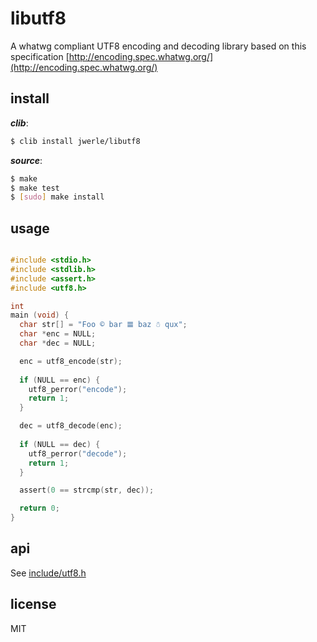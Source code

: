 libutf8
=======

A whatwg compliant UTF8 encoding and decoding library based on this specification [http://encoding.spec.whatwg.org/](http://encoding.spec.whatwg.org/)

## install

***clib***:

```sh
$ clib install jwerle/libutf8
```

***source***:

```sh
$ make
$ make test
$ [sudo] make install
```

## usage

```c

#include <stdio.h>
#include <stdlib.h>
#include <assert.h>
#include <utf8.h>

int
main (void) {
  char str[] = "Foo © bar 𝌆 baz ☃ qux";
  char *enc = NULL; 
  char *dec = NULL;

  enc = utf8_encode(str);
  
  if (NULL == enc) {
    utf8_perror("encode");
    return 1;
  }

  dec = utf8_decode(enc);
  
  if (NULL == dec) {
    utf8_perror("decode");
    return 1;
  }

  assert(0 == strcmp(str, dec));

  return 0;
}
```

## api

See [include/utf8.h](https://github.com/jwerle/libutf8/blob/master/include/utf8.h)

## license

MIT

